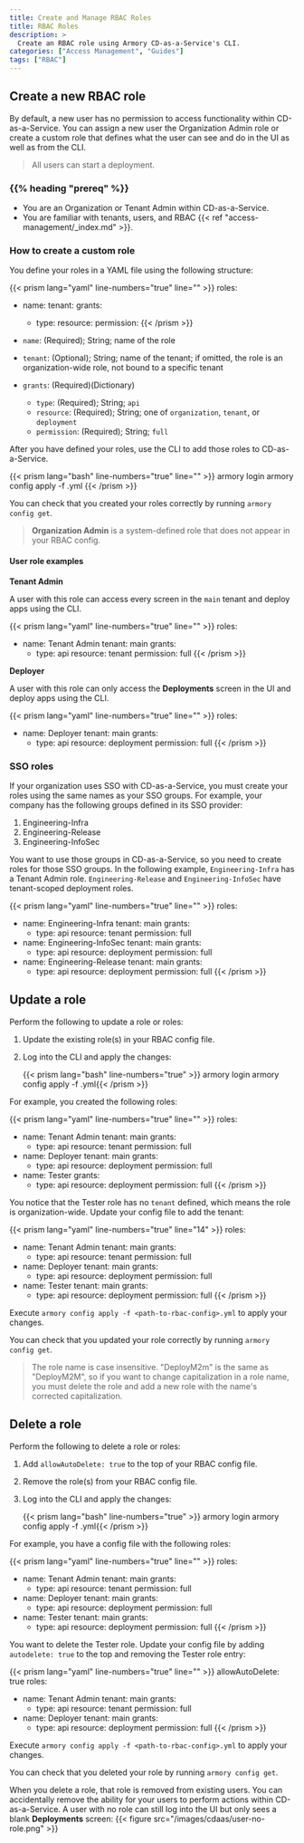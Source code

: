 ```yaml
---
title: Create and Manage RBAC Roles
title: RBAC Roles
description: >
  Create an RBAC role using Armory CD-as-a-Service's CLI.
categories: ["Access Management", "Guides"]
tags: ["RBAC"]
---
```


## Create a new RBAC role

By default, a new user has no permission to access functionality within CD-as-a-Service. You can assign a new user the Organization Admin role or create a custom role that defines what the user can see and do in the UI as well as from the CLI.

>All users can start a deployment.

### {{% heading "prereq" %}}

* You are an Organization or Tenant Admin within CD-as-a-Service.
* You are familiar with tenants, users, and RBAC {{< ref "access-management/_index.md" >}}.

### How to create a custom role

You define your roles in a YAML file using the following structure:

{{< prism lang="yaml" line-numbers="true" line="" >}}
roles:
  - name: <role-name>
    tenant: <tenant-name>
    grants:
      - type: <grant-type>
        resource: <resource-type>
        permission: <permission-type>
{{< /prism >}}

* `name`: (Required); String; name of the role
* `tenant`: (Optional); String; name of the tenant; if omitted, the role is an organization-wide role, not bound to a specific tenant
* `grants`: (Required)(Dictionary)

   * `type`: (Required); String; `api`
   * `resource`: (Required); String; one of `organization`, `tenant`, or `deployment`
   * `permission`: (Required); String; `full`

After you have defined your roles, use the CLI to add those roles to CD-as-a-Service.

{{< prism lang="bash" line-numbers="true" line="" >}}
armory login
armory config apply -f <path-to-rbac-config>.yml
{{< /prism >}}

You can check that you created your roles correctly by running `armory config get`.

>**Organization Admin** is a system-defined role that does not appear in your RBAC config.

#### User role examples

**Tenant Admin**

A user with this role can access every screen in the `main` tenant and deploy apps using the CLI.

{{< prism lang="yaml" line-numbers="true" line="" >}}
roles:
  - name: Tenant Admin
    tenant: main
    grants:
      - type: api
        resource: tenant
        permission: full
{{< /prism >}}

**Deployer**

A user with this role can only access the **Deployments** screen in the UI and deploy apps using the CLI.

{{< prism lang="yaml" line-numbers="true" line="" >}}
roles:
  - name: Deployer
    tenant: main
    grants:
      - type: api
        resource: deployment
        permission: full
{{< /prism >}}

### SSO roles

If your organization uses SSO with CD-as-a-Service, you must create your roles using the same names as your SSO groups. For example, your company has the following groups defined in its SSO provider:

1. Engineering-Infra
1. Engineering-Release
1. Engineering-InfoSec

You want to use those groups in CD-as-a-Service, so you need to create roles for those SSO groups. In the following example, `Engineering-Infra` has a Tenant Admin role. `Engineering-Release` and `Engineering-InfoSec` have tenant-scoped deployment roles.

{{< prism lang="yaml" line-numbers="true" line="" >}}
roles:
  - name: Engineering-Infra
    tenant: main
    grants:
      - type: api
        resource: tenant
        permission: full
  - name: Engineering-InfoSec
    tenant: main
    grants:
      - type: api
        resource: deployment
        permission: full
  - name: Engineering-Release
    tenant: main
    grants:
      - type: api
        resource: deployment
        permission: full
{{< /prism >}}


## Update a role

Perform the following to update a role or roles:

1. Update the existing role(s) in your RBAC config file.
1. Log into the CLI and apply the changes:

   {{< prism lang="bash" line-numbers="true" >}}
   armory login
   armory config apply -f <path-to-rbac-config>.yml{{< /prism >}}


For example, you created the following roles:

{{< prism lang="yaml" line-numbers="true" line="" >}}
roles:
  - name: Tenant Admin
    tenant: main
    grants:
      - type: api
        resource: tenant
        permission: full
  - name: Deployer
    tenant: main
    grants:
      - type: api
        resource: deployment
        permission: full
  - name: Tester
    grants:
      - type: api
        resource: deployment
        permission: full
{{< /prism >}}

You notice that the Tester role has no `tenant` defined, which means the role is organization-wide. Update your config file to add the tenant:

{{< prism lang="yaml" line-numbers="true" line="14" >}}
roles:
  - name: Tenant Admin
    tenant: main
    grants:
      - type: api
        resource: tenant
        permission: full
  - name: Deployer
    tenant: main
    grants:
      - type: api
        resource: deployment
        permission: full
  - name: Tester
    tenant: main
    grants:
      - type: api
        resource: deployment
        permission: full
{{< /prism >}}

Execute `armory config apply -f <path-to-rbac-config>.yml` to apply your changes.

You can check that you updated your role correctly by running `armory config get`.

>The role name is case insensitive. "DeployM2m" is the same as "DeployM2M", so if you want to change capitalization in a role name, you must delete the role and add a new role with the name's corrected capitalization.


## Delete a role

Perform the following to delete a role or roles:

1. Add `allowAutoDelete: true` to the top of your RBAC config file.
1. Remove the role(s) from your RBAC config file.
1. Log into the CLI and apply the changes:

   {{< prism lang="bash" line-numbers="true" >}}
   armory login
   armory config apply -f <path-to-rbac-config>.yml{{< /prism >}}


For example, you have a config file with the following roles:

{{< prism lang="yaml" line-numbers="true" line="" >}}
roles:
  - name: Tenant Admin
    tenant: main
    grants:
      - type: api
        resource: tenant
        permission: full
  - name: Deployer
    tenant: main
    grants:
      - type: api
        resource: deployment
        permission: full
  - name: Tester
    tenant: main
    grants:
      - type: api
        resource: deployment
        permission: full
{{< /prism >}}

You want to delete the Tester role. Update your config file by adding `autodelete: true` to the top and removing the Tester role entry:

{{< prism lang="yaml" line-numbers="true" line="" >}}
allowAutoDelete: true
roles:
  - name: Tenant Admin
    tenant: main
    grants:
      - type: api
        resource: tenant
        permission: full
  - name: Deployer
    tenant: main
    grants:
      - type: api
        resource: deployment
        permission: full
{{< /prism >}}

Execute `armory config apply -f <path-to-rbac-config>.yml` to apply your changes.

You can check that you deleted your role by running `armory config get`.

When you delete a role, that role is removed from existing users. You can accidentally remove the ability for your users to perform actions within CD-as-a-Service. A user with no role can still log into the UI but only sees a blank **Deployments** screen:
{{< figure src="/images/cdaas/user-no-role.png" >}}